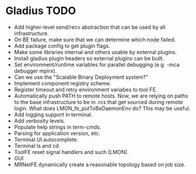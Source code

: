 # Gladius TODO

- Add higher-level send/recv abstraction that can be used by all infrastructure.
- On BE failure, make sure that we can determine which node failed.
- Add package config to get plugin flags.
- Make some libraries internal and others usable by external plugins.
- Install gladius plugin headers so external plugins can be built.
- Set environment/runtime variables for parallel debugging
  (e.g. -mca debugger mpirx).
- Can we use the "Scalable Binary Deployment system?"
- Implement component registry scheme.
- Register timeout and retry environment variabes to tool FE.
- Automatically push PATH to remote hosts.
  Now, we are relying on paths to the base infrastructure to be in .rcs that get
  sourced during remote login. What does LMON_fe_putToBeDaemonEnv do? This may
  be useful.
- Add logging support in terminal.
- Add verbosity levels.
- Populate help strings in term-cmds.
- Parsing for application version, etc.
- Terminal UI autocomplete.
- Terminal ls and cd
- ToolFE reset signal handlers and such (LMON).
- GUI
- MRNetFE dynamically create a reasonable topology based on job size.
